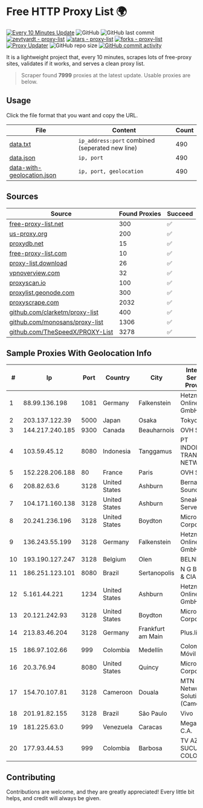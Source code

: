 
# Free HTTP Proxy List 🌍

[![Every 10 Minutes Update](https://github.com/mertguvencli/http-proxy-list/actions/workflows/main.yml/badge.svg?branch=main)](https://github.com/mertguvencli/http-proxy-list/actions/workflows/main.yml)
![GitHub](https://img.shields.io/github/license/mertguvencli/http-proxy-list)
![GitHub last commit](https://img.shields.io/github/last-commit/mertguvencli/http-proxy-list)
[![zevtyardt - proxy-list](https://img.shields.io/static/v1?label=zevtyardt&message=proxy-list&color=blue&logo=github)](https://github.com/zevtyardt/proxy-list "Go to GitHub repo")
[![stars - proxy-list](https://img.shields.io/github/stars/zevtyardt/proxy-list?style=social)](https://github.com/zevtyardt/proxy-list)
[![forks - proxy-list](https://img.shields.io/github/forks/zevtyardt/proxy-list?style=social)](https://github.com/zevtyardt/proxy-list)
[![Proxy Updater](https://github.com/zevtyardt/proxy-list/workflows/Proxy%20Updater/badge.svg)](https://github.com/zevtyardt/proxy-list/actions?query=workflow:"Proxy+Updater")
![GitHub repo size](https://img.shields.io/github/repo-size/zevtyardt/proxy-list)
[![GitHub commit activity](https://img.shields.io/github/commit-activity/m/zevtyardt/proxy-list?logo=commits)](https://github.com/zevtyardt/proxy-list/commits/main)

It is a lightweight project that, every 10 minutes, scrapes lots of free-proxy sites, validates if it works, and serves a clean proxy list.

> Scraper found **7999** proxies at the latest update. Usable proxies are below.

## Usage

Click the file format that you want and copy the URL.

|File|Content|Count|
|----|-------|-----|
|[data.txt](https://raw.githubusercontent.com/mertguvencli/http-proxy-list/main/proxy-list/data.txt)|`ip_address:port` combined (seperated new line)|490|
|[data.json](https://raw.githubusercontent.com/mertguvencli/http-proxy-list/main/proxy-list/data.json)|`ip, port`|490|
|[data-with-geolocation.json](https://raw.githubusercontent.com/mertguvencli/http-proxy-list/main/proxy-list/data-with-geolocation.json)|`ip, port, geolocation`|490|

## Sources

|Source|Found Proxies|Succeed|
|------|-------------|-------|
|[free-proxy-list.net](https://free-proxy-list.net)|300|✅|
|[us-proxy.org](https://www.us-proxy.org)|200|✅|
|[proxydb.net](http://proxydb.net)|15|✅|
|[free-proxy-list.com](https://free-proxy-list.com/?page=&port=&type%5B%5D=http&type%5B%5D=https&up_time=0&search=Search)|10|✅|
|[proxy-list.download](https://www.proxy-list.download/HTTP)|26|✅|
|[vpnoverview.com](https://vpnoverview.com/privacy/anonymous-browsing/free-proxy-servers)|32|✅|
|[proxyscan.io](https://www.proxyscan.io)|100|✅|
|[proxylist.geonode.com](https://proxylist.geonode.com/api/proxy-list?limit=300&page=1&sort_by=lastChecked&sort_type=desc&protocols=http,https)|300|✅|
|[proxyscrape.com](https://api.proxyscrape.com/v2/?request=displayproxies&protocol=http&timeout=10000&country=all&ssl=all&anonymity=all)|2032|✅|
|[github.com/clarketm/proxy-list](https://raw.githubusercontent.com/clarketm/proxy-list/master/proxy-list-raw.txt)|400|✅|
|[github.com/monosans/proxy-list](https://raw.githubusercontent.com/monosans/proxy-list/main/proxies/http.txt)|1306|✅|
|[github.com/TheSpeedX/PROXY-List](https://raw.githubusercontent.com/TheSpeedX/PROXY-List/master/http.txt)|3278|✅|


## Sample Proxies With Geolocation Info

|#|Ip|Port|Country|City|Internet Service Provider|
|-|--|----|-------|----|-------------------------|
|1|88.99.136.198|1081|Germany|Falkenstein|Hetzner Online GmbH|
|2|203.137.122.39|5000|Japan|Osaka|TokyoNet|
|3|144.217.240.185|9300|Canada|Beauharnois|OVH SAS|
|4|103.59.45.12|8080|Indonesia|Tanggamus|PT INDONESIA TRANS NETWORK|
|5|152.228.206.188|80|France|Paris|OVH SAS|
|6|208.82.63.6|3128|United States|Ashburn|Bernardi Sounds|
|7|104.171.160.138|3128|United States|Ashburn|Sneaker Server|
|8|20.241.236.196|3128|United States|Boydton|Microsoft Corporation|
|9|136.243.55.199|3128|Germany|Falkenstein|Hetzner Online GmbH|
|10|193.190.127.247|3128|Belgium|Olen|BELNET|
|11|186.251.123.101|8080|Brazil|Sertanopolis|N G B Pires & CIA LTDA|
|12|5.161.44.221|1234|United States|Ashburn|Hetzner Online GmbH|
|13|20.121.242.93|3128|United States|Boydton|Microsoft Corporation|
|14|213.83.46.204|3128|Germany|Frankfurt am Main|Plus.line AG|
|15|186.97.102.66|999|Colombia|Medellín|Colombia Móvil|
|16|20.3.76.94|8080|United States|Quincy|Microsoft Corporation|
|17|154.70.107.81|3128|Cameroon|Douala|MTN Network Solutions (Cameroon)|
|18|201.91.82.155|3128|Brazil|São Paulo|Vivo|
|19|181.225.63.0|999|Venezuela|Caracas|Megadatta, C.A.|
|20|177.93.44.53|999|Colombia|Barbosa|TV AZTECA SUCURSAL COLOMBIA|



## Contributing

Contributions are welcome, and they are greatly appreciated! Every
little bit helps, and credit will always be given.

